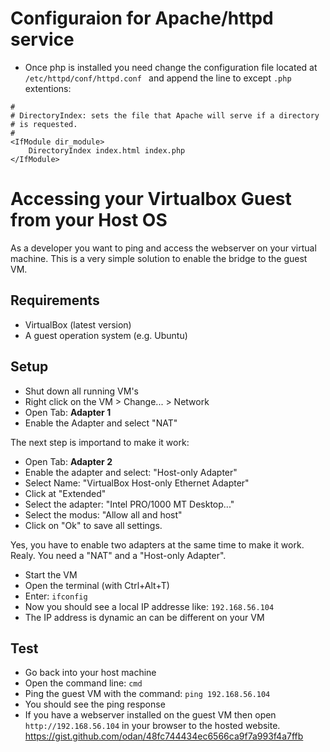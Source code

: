 # Configuraion for Apache/httpd service

- Once php is installed you need change the configuration file located at `/etc/httpd/conf/httpd.conf ` and append the line to except `.php` extentions:  
```
#
# DirectoryIndex: sets the file that Apache will serve if a directory
# is requested.
#
<IfModule dir_module>
    DirectoryIndex index.html index.php
</IfModule>
```

# Accessing your Virtualbox Guest from your Host OS

As a developer you want to ping and access the webserver on your virtual machine.
This is a very simple solution to enable the bridge to the guest VM.

## Requirements

* VirtualBox (latest version)
* A guest operation system (e.g. Ubuntu)

## Setup

* Shut down all running VM's
* Right click on the VM > Change... > Network
* Open Tab: **Adapter 1**
* Enable the Adapter and select "NAT"

The next step is importand to make it work:

* Open Tab: **Adapter 2**
* Enable the adapter and select: "Host-only Adapter"
* Select Name: "VirtualBox Host-only Ethernet Adapter"
* Click at "Extended"
* Select the adapter: "Intel PRO/1000 MT Desktop..."
* Select the modus: "Allow all and host"
* Click on "Ok" to save all settings.

Yes, you have to enable two adapters at the same time to make it work. Realy.
You need a "NAT" and a "Host-only Adapter".

* Start the VM
* Open the terminal (with Ctrl+Alt+T)
* Enter: `ifconfig`
* Now you should see a local IP addresse like: `192.168.56.104`
* The IP address is dynamic an can be different on your VM

## Test

* Go back into your host machine
* Open the command line: `cmd`
* Ping the guest VM with the command: `ping 192.168.56.104`
* You should see the ping response
* If you have a webserver installed on the guest VM then open `http://192.168.56.104` in your browser to the hosted website.
https://gist.github.com/odan/48fc744434ec6566ca9f7a993f4a7ffb
